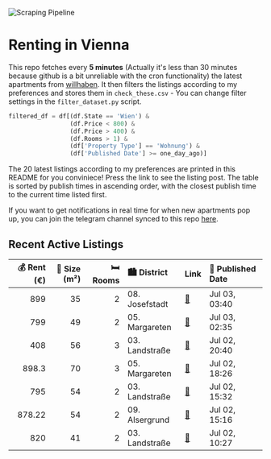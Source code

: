 ![Scraping Pipeline](https://github.com/AthomsG/renting-in-vienna/actions/workflows/run_pipeline.yml/badge.svg)


# Renting in Vienna

This repo fetches every **5 minutes** (Actually it's less than 30 minutes because github is a bit unreliable with the cron functionality) the latest apartments from [willhaben](https://www.willhaben.at/).
It then filters the listings according to my preferences and stores them in `check_these.csv` - You can change filter settings in the `filter_dataset.py` script.

```python
filtered_df = df[(df.State == 'Wien') & 
                 (df.Price < 800) &
                 (df.Price > 400) &
                 (df.Rooms > 1) &
                 (df['Property Type'] == 'Wohnung') &
                 (df['Published Date'] >= one_day_ago)]
```

The 20 latest listings according to my preferences are printed in this README for you conviniece! Press the link to see the listing post.
The table is sorted by publish times in ascending order, with the closest publish time to the current time listed first.

If you want to get notifications in real time for when new apartments pop up, you can join the telegram channel synced to this repo [here](https://t.me/+1HPAYOf5BSsyNTlk).

## Recent Active Listings

|   💰 Rent (€) |   📏 Size (m²) |   🛏️ Rooms | 🏙️ District    | Link                                                                                                                                                                                                               | 📅 Published Date   |
|-------------:|--------------:|-----------:|:---------------|:-------------------------------------------------------------------------------------------------------------------------------------------------------------------------------------------------------------------|:-------------------|
|       899    |            35 |          2 | 08. Josefstadt | [🔗](https://www.willhaben.at/iad/immobilien/d/mietwohnungen/wien/wien-1080-josefstadt/%2Avollm%C3%B6blierte-2-zimmer-stadtwohnung-in-toplage---sofort-einziehen-&-wohlf%C3%BChlen%2A-1701286778/)                  | Jul 03, 03:40      |
|       799    |            49 |          2 | 05. Margareten | [🔗](https://www.willhaben.at/iad/immobilien/d/mietwohnungen/wien/wien-1050-margareten/2-zi-wohnung---privat-ohne-provision-1400639826/)                                                                            | Jul 03, 02:35      |
|       408    |            56 |          3 | 03. Landstraße | [🔗](https://www.willhaben.at/iad/immobilien/d/mietwohnungen/wien/wien-1030-landstra%C3%9Fe/wiener-wohnen-direktvergabe-vormerkschein-29.04.2024-3-zimmer-1962386555/)                                              | Jul 02, 20:40      |
|       898.3  |            70 |          3 | 05. Margareten | [🔗](https://www.willhaben.at/iad/immobilien/d/mietwohnungen/wien/wien-1050-margareten/sch%C3%B6ne-zentralbegehbare-2-zimmer-plus-wohnk%C3%BCche-auch-wg-geeignet-1866665324/)                                      | Jul 02, 18:26      |
|       795    |            54 |          2 | 03. Landstraße | [🔗](https://www.willhaben.at/iad/immobilien/d/mietwohnungen/wien/wien-1030-landstra%C3%9Fe/3.erdbergstrasse---provisionsfreie-charmante-2-zimmer-neubaumiete-direkt-beim-kardinal-naglplatz-2105617351/)           | Jul 02, 15:32      |
|       878.22 |            54 |          2 | 09. Alsergrund | [🔗](https://www.willhaben.at/iad/immobilien/d/mietwohnungen/wien/wien-1090-alsergrund/servitenviertel-%28pramergasse%29---miete-inkl.-heizkosten-u.-warmwasserakonto-1204383880/)                                  | Jul 02, 15:16      |
|       820    |            41 |          2 | 03. Landstraße | [🔗](https://www.willhaben.at/iad/immobilien/d/mietwohnungen/wien/wien-1030-landstra%C3%9Fe/2-zimmer-neubauwohnung-inkl.-komplettk%C3%BCche-balkon-au%C3%9Fenfl%C3%A4che-und-kellerabteil/-pg15-top-31-1153195138/) | Jul 02, 10:27      |

